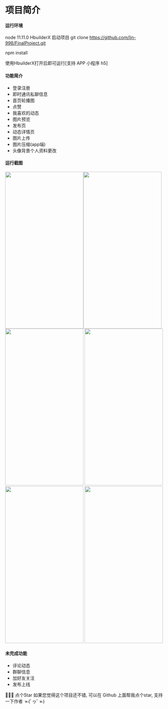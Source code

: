 # 项目简介

#### 运行环境
node 11.11.0
HbuilderX
启动项目
git clone https://github.com/lin-998/FinalProject.git

npm install 

使用HbuilderX打开后即可运行[支持 APP 小程序 h5]

#### 功能简介
* 登录注册
* 即时通讯私聊信息
* 首页轮播图
* 点赞
* 我喜欢的动态
* 图片预览
* 发布页
* 动态详情页
* 图片上传
* 图片压缩(app端)
* 头像背景个人资料更改

#### 运行截图

<img src="https://user-images.githubusercontent.com/83082448/154902436-fa795b70-ccbc-4d4c-967e-916ac6348699.png" width="250" height="500px"/><img src="https://user-images.githubusercontent.com/83082448/154902574-aef56949-47cd-4c0d-8654-4928828f2c76.png" width="250px" height="500px"/>
<img src="https://user-images.githubusercontent.com/83082448/154902613-d3649028-0d60-480f-bd9e-f1f47822798c.png" width="250px" height="500px"/>
<img src="https://user-images.githubusercontent.com/83082448/154902436-fa795b70-ccbc-4d4c-967e-916ac6348699.png" width="250" height="500px"/>
<img src="https://user-images.githubusercontent.com/83082448/154902636-dfedf8fb-7566-4745-8ae6-98ccb337c9c6.png" width="250px" height="500px"/>
<img src="https://user-images.githubusercontent.com/83082448/154902673-599866ff-3f53-4c8d-86d2-d0aab5448fc7.png" width="250px" height="500px"/>




#### 未完成功能
* 评论动态
* 群聊信息
* 加好友关注
* 发布上线

🙏🙏🙏 点个Star
如果您觉得这个项目还不错, 可以在 Github 上面帮我点个star, 支持一下作者 ☜(ﾟヮﾟ☜)
